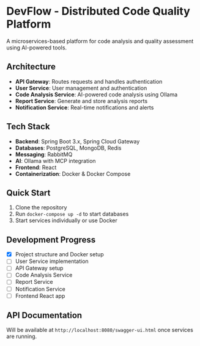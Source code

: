 # DevFlow - Distributed Code Quality Platform

A microservices-based platform for code analysis and quality assessment using AI-powered tools.

## Architecture

- **API Gateway**: Routes requests and handles authentication
- **User Service**: User management and authentication
- **Code Analysis Service**: AI-powered code analysis using Ollama
- **Report Service**: Generate and store analysis reports
- **Notification Service**: Real-time notifications and alerts

## Tech Stack

- **Backend**: Spring Boot 3.x, Spring Cloud Gateway
- **Databases**: PostgreSQL, MongoDB, Redis
- **Messaging**: RabbitMQ
- **AI**: Ollama with MCP integration
- **Frontend**: React
- **Containerization**: Docker & Docker Compose

## Quick Start

1. Clone the repository
2. Run `docker-compose up -d` to start databases
3. Start services individually or use Docker

## Development Progress

- [x] Project structure and Docker setup
- [ ] User Service implementation
- [ ] API Gateway setup
- [ ] Code Analysis Service
- [ ] Report Service
- [ ] Notification Service
- [ ] Frontend React app

## API Documentation

Will be available at `http://localhost:8080/swagger-ui.html` once services are running.